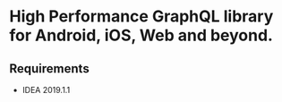 # High Performance GraphQL library for Android, iOS, Web and beyond.

## Requirements
* IDEA 2019.1.1